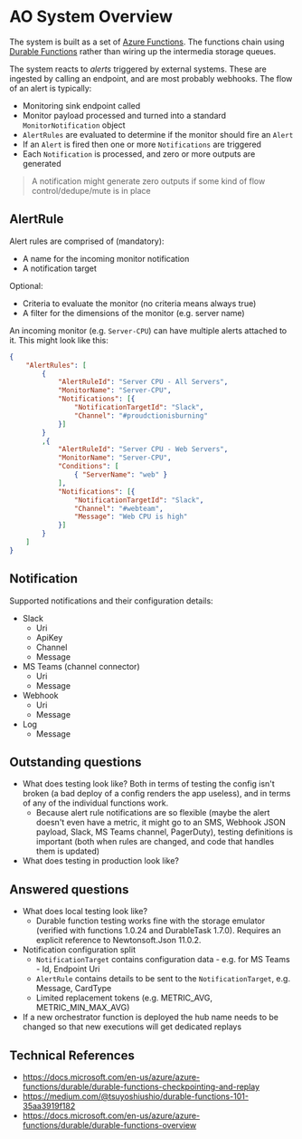 # AO System Overview

The system is built as a set of [Azure Functions].  The functions chain using [Durable Functions] rather than wiring up the intermedia storage queues.

The system reacts to *alerts* triggered by external systems.  These are ingested by calling an endpoint, and are most probably webhooks.  The flow of an alert is typically:

- Monitoring sink endpoint called
- Monitor payload processed and turned into a standard `MonitorNotification` object
- `AlertRules` are evaluated to determine if the monitor should fire an `Alert`
- If an `Alert` is fired then one or more `Notifications` are triggered
- Each `Notification` is processed, and zero or more outputs are generated

>A notification might generate zero outputs if some kind of flow control/dedupe/mute is in place

## AlertRule
Alert rules are comprised of (mandatory):

- A name for the incoming monitor notification
- A notification target

Optional:
- Criteria to evaluate the monitor (no criteria means always true)
- A filter for the dimensions of the monitor (e.g. server name)

An incoming monitor (e.g. `Server-CPU`) can have multiple alerts attached to it.  This might look like this:

```json
{
    "AlertRules": [
        {   
            "AlertRuleId": "Server CPU - All Servers",
            "MonitorName": "Server-CPU", 
            "Notifications": [{
                "NotificationTargetId": "Slack",
                "Channel": "#proudctionisburning"
            }]
        }
        ,{  
            "AlertRuleId": "Server CPU - Web Servers",
            "MonitorName": "Server-CPU",
            "Conditions": [
                { "ServerName": "web" }
            ],
            "Notifications": [{
                "NotificationTargetId": "Slack",
                "Channel": "#webteam",
                "Message": "Web CPU is high"
            }]
        }
    ]
}
```

## Notification

Supported notifications and their configuration details:

- Slack
  - Uri
  - ApiKey
  - Channel
  - Message
- MS Teams (channel connector)
  - Uri
  - Message
- Webhook
  - Uri
  - Message
- Log
  - Message

## Outstanding questions
- What does testing look like?  Both in terms of testing the config isn't broken (a bad deploy of a config renders the app useless), and in terms of any of the individual functions work.
  - Because alert rule notifications are so flexible (maybe the alert doesn't even have a metric, it might go to an SMS, Webhook JSON payload, Slack, MS Teams channel, PagerDuty), testing definitions is important (both when rules are changed, and code that handles them is updated)
- What does testing in production look like?

## Answered questions
- What does local testing look like?
  - Durable function testing works fine with the storage emulator (verified with functions 1.0.24 and DurableTask 1.7.0).  Requires an explicit reference to Newtonsoft.Json 11.0.2.
- Notification configuration split
  - `NotificationTarget` contains configuration data - e.g. for MS Teams - Id, Endpoint Uri
  - `AlertRule` contains details to be sent to the `NotificationTarget`, e.g. Message, CardType
  - Limited replacement tokens (e.g. METRIC_AVG, METRIC_MIN_MAX_AVG)
- If a new orchestrator function is deployed the hub name needs to be changed so that new executions will get dedicated replays

## Technical References
- https://docs.microsoft.com/en-us/azure/azure-functions/durable/durable-functions-checkpointing-and-replay
- https://medium.com/@tsuyoshiushio/durable-functions-101-35aa3919f182
- https://docs.microsoft.com/en-us/azure/azure-functions/durable/durable-functions-overview

[Azure Functions]: https://docs.microsoft.com/en-us/azure/azure-functions/functions-overview
[Durable Functions]: https://docs.microsoft.com/en-us/azure/azure-functions/durable/durable-functions-overview
